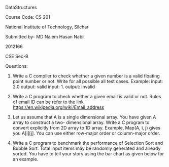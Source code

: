 DataStructures

Course Code: CS 201

National Institute of Technology, Silchar

Submitted by-
MD Naiem Hasan Nabil

2012166

CSE Sec-B

Questions:

1. Write a C compiler to check whether a given number is a valid floating point number or not. Write for all possible all test cases. Example: input: 2.0 output: valid input: 1. output: invalid

2. Write a C program to check whether a given email is valid or not. Rules of email ID can be refer to the link https://en.wikipedia.org/wiki/Email_address

3. Let us assume that A is a single dimensional array. You have given A array to construct a two- dimensional array. Write a C program to convert explicitly from 2D array to 1D array. Example, Map(A, i, j) gives you A[i][j]. You can use either row-major order or column-major order.

4. Write a C program to benchmark the performance of Selection Sort and Bubble Sort. Total input items may be randomly generated and already sorted. You have to tell your story using the bar chart as given below for an example.
